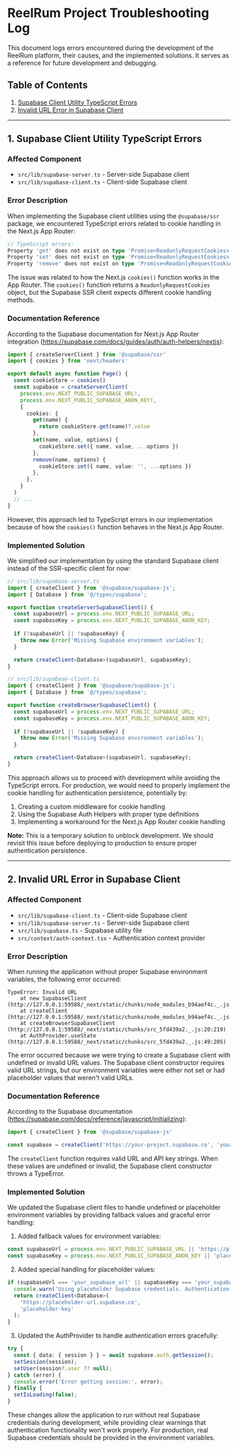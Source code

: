 # ReelRum Project Troubleshooting Log

This document logs errors encountered during the development of the ReelRum platform, their causes, and the implemented solutions. It serves as a reference for future development and debugging.

## Table of Contents

1. [Supabase Client Utility TypeScript Errors](#1-supabase-client-utility-typescript-errors)
2. [Invalid URL Error in Supabase Client](#2-invalid-url-error-in-supabase-client)

---

## 1. Supabase Client Utility TypeScript Errors

### Affected Component
- `src/lib/supabase-server.ts` - Server-side Supabase client
- `src/lib/supabase-client.ts` - Client-side Supabase client

### Error Description
When implementing the Supabase client utilities using the `@supabase/ssr` package, we encountered TypeScript errors related to cookie handling in the Next.js App Router:

```typescript
// TypeScript errors:
Property 'get' does not exist on type 'Promise<ReadonlyRequestCookies>'.
Property 'set' does not exist on type 'Promise<ReadonlyRequestCookies>'.
Property 'remove' does not exist on type 'Promise<ReadonlyRequestCookies>'.
```

The issue was related to how the Next.js `cookies()` function works in the App Router. The `cookies()` function returns a `ReadonlyRequestCookies` object, but the Supabase SSR client expects different cookie handling methods.

### Documentation Reference
According to the Supabase documentation for Next.js App Router integration (https://supabase.com/docs/guides/auth/auth-helpers/nextjs):

```typescript
import { createServerClient } from '@supabase/ssr'
import { cookies } from 'next/headers'

export default async function Page() {
  const cookieStore = cookies()
  const supabase = createServerClient(
    process.env.NEXT_PUBLIC_SUPABASE_URL!,
    process.env.NEXT_PUBLIC_SUPABASE_ANON_KEY!,
    {
      cookies: {
        get(name) {
          return cookieStore.get(name)?.value
        },
        set(name, value, options) {
          cookieStore.set({ name, value, ...options })
        },
        remove(name, options) {
          cookieStore.set({ name, value: '', ...options })
        },
      },
    }
  )
  // ...
}
```

However, this approach led to TypeScript errors in our implementation because of how the `cookies()` function behaves in the Next.js App Router.

### Implemented Solution
We simplified our implementation by using the standard Supabase client instead of the SSR-specific client for now:

```typescript
// src/lib/supabase-server.ts
import { createClient } from '@supabase/supabase-js';
import { Database } from '@/types/supabase';

export function createServerSupabaseClient() {
  const supabaseUrl = process.env.NEXT_PUBLIC_SUPABASE_URL;
  const supabaseKey = process.env.NEXT_PUBLIC_SUPABASE_ANON_KEY;
  
  if (!supabaseUrl || !supabaseKey) {
    throw new Error('Missing Supabase environment variables');
  }

  return createClient<Database>(supabaseUrl, supabaseKey);
}
```

```typescript
// src/lib/supabase-client.ts
import { createClient } from '@supabase/supabase-js';
import { Database } from '@/types/supabase';

export function createBrowserSupabaseClient() {
  const supabaseUrl = process.env.NEXT_PUBLIC_SUPABASE_URL;
  const supabaseKey = process.env.NEXT_PUBLIC_SUPABASE_ANON_KEY;
  
  if (!supabaseUrl || !supabaseKey) {
    throw new Error('Missing Supabase environment variables');
  }

  return createClient<Database>(supabaseUrl, supabaseKey);
}
```

This approach allows us to proceed with development while avoiding the TypeScript errors. For production, we would need to properly implement the cookie handling for authentication persistence, potentially by:

1. Creating a custom middleware for cookie handling
2. Using the Supabase Auth Helpers with proper type definitions
3. Implementing a workaround for the Next.js App Router cookie handling

**Note:** This is a temporary solution to unblock development. We should revisit this issue before deploying to production to ensure proper authentication persistence.

---

## 2. Invalid URL Error in Supabase Client

### Affected Component
- `src/lib/supabase-client.ts` - Client-side Supabase client
- `src/lib/supabase-server.ts` - Server-side Supabase client
- `src/lib/supabase.ts` - Supabase utility file
- `src/context/auth-context.tsx` - Authentication context provider

### Error Description
When running the application without proper Supabase environment variables, the following error occurred:

```
TypeError: Invalid URL
    at new SupabaseClient (http://127.0.0.1:59588/_next/static/chunks/node_modules_b94aef4c._.js:10267:41)
    at createClient (http://127.0.0.1:59588/_next/static/chunks/node_modules_b94aef4c._.js:10460:12)
    at createBrowserSupabaseClient (http://127.0.0.1:59588/_next/static/chunks/src_5fd439a2._.js:20:219)
    at AuthProvider.useState (http://127.0.0.1:59588/_next/static/chunks/src_5fd439a2._.js:49:205)
```

The error occurred because we were trying to create a Supabase client with undefined or invalid URL values. The Supabase client constructor requires valid URL strings, but our environment variables were either not set or had placeholder values that weren't valid URLs.

### Documentation Reference
According to the Supabase documentation (https://supabase.com/docs/reference/javascript/initializing):

```typescript
import { createClient } from '@supabase/supabase-js'

const supabase = createClient('https://your-project.supabase.co', 'your-anon-key')
```

The `createClient` function requires valid URL and API key strings. When these values are undefined or invalid, the Supabase client constructor throws a TypeError.

### Implemented Solution
We updated the Supabase client files to handle undefined or placeholder environment variables by providing fallback values and graceful error handling:

1. Added fallback values for environment variables:
```typescript
const supabaseUrl = process.env.NEXT_PUBLIC_SUPABASE_URL || 'https://placeholder-url.supabase.co';
const supabaseKey = process.env.NEXT_PUBLIC_SUPABASE_ANON_KEY || 'placeholder-key';
```

2. Added special handling for placeholder values:
```typescript
if (supabaseUrl === 'your_supabase_url' || supabaseKey === 'your_supabase_anon_key') {
  console.warn('Using placeholder Supabase credentials. Authentication functionality will not work properly.');
  return createClient<Database>(
    'https://placeholder-url.supabase.co',
    'placeholder-key'
  );
}
```

3. Updated the AuthProvider to handle authentication errors gracefully:
```typescript
try {
  const { data: { session } } = await supabase.auth.getSession();
  setSession(session);
  setUser(session?.user ?? null);
} catch (error) {
  console.error('Error getting session:', error);
} finally {
  setIsLoading(false);
}
```

These changes allow the application to run without real Supabase credentials during development, while providing clear warnings that authentication functionality won't work properly. For production, real Supabase credentials should be provided in the environment variables.
